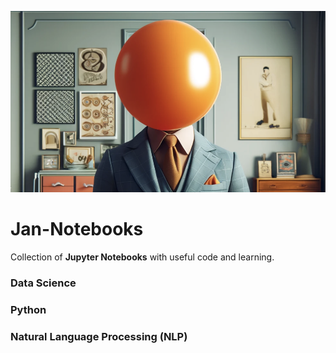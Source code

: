 ![RepoLogo](images/repologo.png)
# Jan-Notebooks

Collection of **Jupyter Notebooks** with useful code and learning.
### Data Science
### Python
### Natural Language Processing (NLP)



